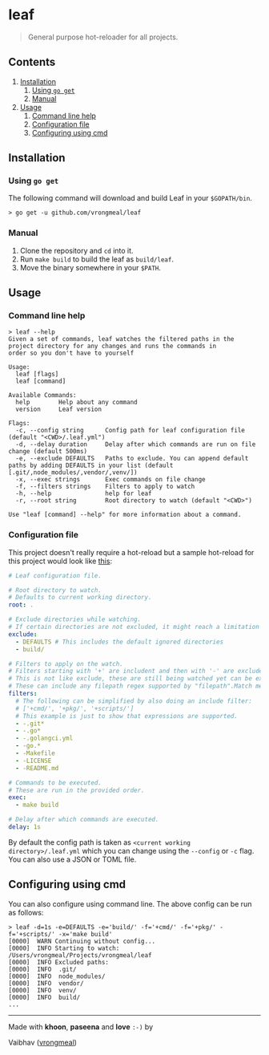 # leaf

> General purpose hot-reloader for all projects.

## Contents

1. [Installation](#installation)
    1. [Using `go get`](#using-go-get)
    1. [Manual](#manual)
1. [Usage](#usage)
    1. [Command line help](#command-line-help)
    1. [Configuration file](#configuration-file)
    1. [Configuring using cmd](#configuring-using-cmd)

## Installation

### Using `go get`

The following command will download and build Leaf in your `$GOPATH/bin`.

```console
> go get -u github.com/vrongmeal/leaf
```

### Manual

1. Clone the repository and `cd` into it.
1. Run `make build` to build the leaf as `build/leaf`.
1. Move the binary somewhere in your `$PATH`.

## Usage

### Command line help

```console
> leaf --help
Given a set of commands, leaf watches the filtered paths in the project directory for any changes and runs the commands in
order so you don't have to yourself

Usage:
  leaf [flags]
  leaf [command]

Available Commands:
  help        Help about any command
  version     Leaf version

Flags:
  -c, --config string      Config path for leaf configuration file (default "<CWD>/.leaf.yml")
  -d, --delay duration     Delay after which commands are run on file change (default 500ms)
  -e, --exclude DEFAULTS   Paths to exclude. You can append default paths by adding DEFAULTS in your list (default [.git/,node_modules/,vendor/,venv/])
  -x, --exec strings       Exec commands on file change
  -f, --filters strings    Filters to apply to watch
  -h, --help               help for leaf
  -r, --root string        Root directory to watch (default "<CWD>")

Use "leaf [command] --help" for more information about a command.
```

### Configuration file

This project doesn't really require a hot-reload but a sample hot-reload for this project would look like [this](_examples/sample.leaf.yml):

```yaml
# Leaf configuration file.

# Root directory to watch.
# Defaults to current working directory.
root: .

# Exclude directories while watching.
# If certain directories are not excluded, it might reach a limitation where watcher doesn't start.
exclude:
  - DEFAULTS # This includes the default ignored directories
  - build/

# Filters to apply on the watch.
# Filters starting with '+' are includent and then with '-' are excluded.
# This is not like exclude, these are still being watched yet can be excluded from the execution.
# These can include any filepath regex supported by "filepath".Match method or even a directory.
filters:
  # The following can be simplified by also doing an include filter:
  # ['+cmd/', '+pkg/', '+scripts/']
  # This example is just to show that expressions are supported.
  - -.git*
  - -.go*
  - -.golangci.yml
  - -go.*
  - -Makefile
  - -LICENSE
  - -README.md

# Commands to be executed.
# These are run in the provided order.
exec:
  - make build

# Delay after which commands are executed.
delay: 1s
```

By default the config path is taken as `<current working directory>/.leaf.yml` which you can change using the `--config` or `-c` flag. You can also use a JSON or TOML file.

## Configuring using cmd

You can also configure using command line. The above config can be run as follows:

```console
> leaf -d=1s -e=DEFAULTS -e='build/' -f='+cmd/' -f='+pkg/' -f='+scripts/' -x='make build'
[0000]  WARN Continuing without config...
[0000]  INFO Starting to watch: /Users/vrongmeal/Projects/vrongmeal/leaf
[0000]  INFO Excluded paths:
[0000]  INFO  .git/
[0000]  INFO  node_modules/
[0000]  INFO  vendor/
[0000]  INFO  venv/
[0000]  INFO  build/
...
```

---

Made with **khoon**, **paseena** and **love** `:-)` by

Vaibhav ([vrongmeal](https://vrongmeal.github.io))
